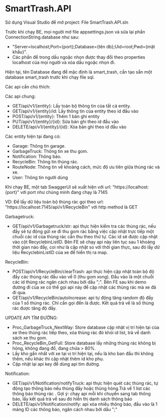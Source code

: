# SmartTrash.API

Sử dụng Visual Studio để mở project: File SmartTrash.API.sln

Trước khi chạy BE, mọi người mở file appsettings.json và sửa lại phần ConnectionString.database như sau:
- "Server=localhost;Port={port};Database={tên db};Uid=root;Pwd={mật khẩu}".
- Các phần để trong dấu ngoặc nhọn được thay đổi theo properties localhost của mọi người và xóa dấu ngoặc nhọn đi.

Hiện tại, tên Database đang để mặc định là smart_trash, cần tạo sẵn một database smart_trash trước khi chạy file sql.

Các api cần chú thích:

Các api chung: 
- GET/api/v1/{entity}: Lấy toàn bộ thông tin của tất cả entity.
- GET/api/v1/{entity}/id: Lấy thông tin của entity theo id đầu vào
- POST/api/v1/{entity}: Thêm 1 bản ghi entity
- PUT/api/v1/{entity}/{id}: Sửa bản ghi theo id đầu vào
- DELETE/api/v1/{entity}/{id}: Xóa bản ghi theo id đầu vào

Các entity hiện tại đang có:
- Garage: Thông tin garage.
- GarbageTruck: Thông tin xe thu gom.
- Notification: Thông báo.
- RecycleBin: Thông tin thùng rác.
- RouteNode: Thông tin về khoảng cách, mức độ ưu tiên giữa thùng rác và xe.
- User: Thông tin người dùng

Khi chạy BE, một tab SwaggerUI sẽ xuất hiện với url: "https://localhost:{port}" với port như chúng mình đang chạy là 7145

VD: Để lấy dữ liệu toàn bộ thùng rác gọi theo url: "https://localhost:7145/api/v1/RecycleBin" với http method là GET

Garbagetruck: 
- GET/api/v1/Garbagetruck/str: api thực hiện kiểm tra các thùng rác, nếu đầy sẽ tự động gửi xe đi thu gom rác bằng việc cập nhật trực tiếp một chuỗi các id của thùng rác cần thu theo thứ tự. Các id sẽ được cập nhật vào cột RecyclebinListID. Bên FE sẽ chạy api này liên tục sau 1 khoảng thời gian nào đấy, coi như là cập nhật so với thời gian thực, sau đó lấy dữ liệu RecyclebinListID của xe để hiển thị ra map.

RecycleBin: 
- POST/api/v1/RecycleBin/clearTrash: api thực hiện cập nhật toàn bộ độ đầy các thùng rác đầu vào về 0 (thu gom xong). Đầu vào là một chuỗi các id thùng rác ngăn cách nhau bởi dấu ";". Bên FE sau khi demo đường đi của xe có thể gọi api này để cập nhật các thùng rác mà xe đã đi qua.
- GET/api/v1/RecycleBin/autoIncrease: api tự động tăng random độ đầy của 1 số thùng rác. Chỉ cần gọi đến là được. Kết quả trả về là số thùng rác được tăng độ đầy.

UPDATE API TÌM ĐƯỜNG:
- Proc_GarbageTruck_NextWay: Store database cập nhật vị trí hiện tại của xe theo thùng rác tiếp theo, xóa thùng rác đó khỏi id list, trả về danh sách xe thu gom.
- Proc_RecycleBin_GetFull: Store database lấy những thùng rác không bị hỏng, không đang đổ, đang chứa > 80%.
- Lấy kho gần nhất với xe tại vị trí hiện tại, nếu là kho ban đầu thì không thêm, nếu khác thì cập nhật thêm id kho phụ.
- Cập nhật lại api key để dùng api tìm đường.

Notification: 
- GET/api/v1/Notification/notifyTruck: api thực hiện quét các thùng rác, tự động tạo thông báo nếu thùng đầy hoặc thùng hỏng.Trả về 1 list các thông báo thùng rác . Gợi ý: chạy api mỗi khi chuyển sang tab thông báo, lấy kết quả trả về sau đó hiển thị danh sách thông báo
- DELETE/api/v1/Notification/notify: api xóa nhiều thông báo, đầu vào là 1 mảng ID các thông báo, ngăn cách nhau bởi dấu ";"
